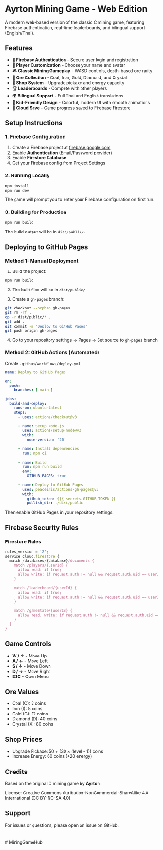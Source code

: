 # Ayrton Mining Game - Web Edition

A modern web-based version of the classic C mining game, featuring Firebase authentication, real-time leaderboards, and bilingual support (English/Thai).

## Features

- 🔐 **Firebase Authentication** - Secure user login and registration
- 👤 **Player Customization** - Choose your name and avatar
- 🎮 **Classic Mining Gameplay** - WASD controls, depth-based ore rarity
- 💎 **Ore Collection** - Coal, Iron, Gold, Diamond, and Crystal
- 🛒 **Shop System** - Upgrade pickaxe and energy capacity
- 🏆 **Leaderboards** - Compete with other players
- 🌍 **Bilingual Support** - Full Thai and English translations
- 🎨 **Kid-Friendly Design** - Colorful, modern UI with smooth animations
- 💾 **Cloud Save** - Game progress saved to Firebase Firestore

## Setup Instructions

### 1. Firebase Configuration

1. Create a Firebase project at [firebase.google.com](https://firebase.google.com)
2. Enable **Authentication** (Email/Password provider)
3. Enable **Firestore Database**
4. Get your Firebase config from Project Settings

### 2. Running Locally

```bash
npm install
npm run dev
```

The game will prompt you to enter your Firebase configuration on first run.

### 3. Building for Production

```bash
npm run build
```

The build output will be in `dist/public/`.

## Deploying to GitHub Pages

### Method 1: Manual Deployment

1. Build the project:
```bash
npm run build
```

2. The built files will be in `dist/public/`

3. Create a `gh-pages` branch:
```bash
git checkout --orphan gh-pages
git rm -rf .
cp -r dist/public/* .
git add .
git commit -m "Deploy to GitHub Pages"
git push origin gh-pages
```

4. Go to your repository settings → Pages → Set source to `gh-pages` branch

### Method 2: GitHub Actions (Automated)

Create `.github/workflows/deploy.yml`:

```yaml
name: Deploy to GitHub Pages

on:
  push:
    branches: [ main ]

jobs:
  build-and-deploy:
    runs-on: ubuntu-latest
    steps:
      - uses: actions/checkout@v3
      
      - name: Setup Node.js
        uses: actions/setup-node@v3
        with:
          node-version: '20'
          
      - name: Install dependencies
        run: npm ci
        
      - name: Build
        run: npm run build
        env:
          GITHUB_PAGES: true
        
      - name: Deploy to GitHub Pages
        uses: peaceiris/actions-gh-pages@v3
        with:
          github_token: ${{ secrets.GITHUB_TOKEN }}
          publish_dir: ./dist/public
```

Then enable GitHub Pages in your repository settings.

## Firebase Security Rules

### Firestore Rules

```javascript
rules_version = '2';
service cloud.firestore {
  match /databases/{database}/documents {
    match /players/{userId} {
      allow read: if true;
      allow write: if request.auth != null && request.auth.uid == userId;
    }
    
    match /leaderboard/{userId} {
      allow read: if true;
      allow write: if request.auth != null && request.auth.uid == userId;
    }
    
    match /gameState/{userId} {
      allow read, write: if request.auth != null && request.auth.uid == userId;
    }
  }
}
```

## Game Controls

- **W / ↑** - Move Up
- **A / ←** - Move Left
- **S / ↓** - Move Down
- **D / →** - Move Right
- **ESC** - Open Menu

## Ore Values

- Coal (C): 2 coins
- Iron (I): 5 coins
- Gold (G): 12 coins
- Diamond (D): 40 coins
- Crystal (X): 80 coins

## Shop Prices

- Upgrade Pickaxe: 50 + (30 × (level - 1)) coins
- Increase Energy: 60 coins (+20 energy)

## Credits

Based on the original C mining game by **Ayrton**

License: Creative Commons Attribution-NonCommercial-ShareAlike 4.0 International (CC BY-NC-SA 4.0)

## Support

For issues or questions, please open an issue on GitHub.
#
#   M i n i n g G a m e H u b  
 